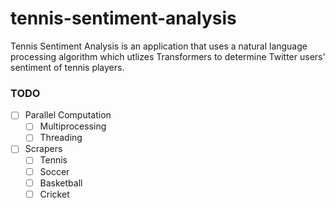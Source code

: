 # tennis-sentiment-analysis

Tennis Sentiment Analysis is an application that uses a natural language processing algorithm which utlizes Transformers to determine Twitter users' sentiment of tennis players.
### TODO
-[ ] Parallel Computation
    -[ ] Multiprocessing
    -[ ] Threading
-[ ] Scrapers 
    - [ ] Tennis
    - [ ] Soccer
    - [ ] Basketball
    - [ ] Cricket
